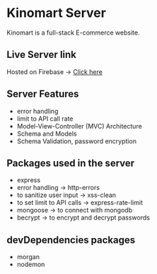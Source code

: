 # Kinomart Server
Kinomart is a full-stack E-commerce website.

## Live Server link
Hosted on Firebase -> [Click here](https://woodpecker-12.web.app/)

## Server Features

* error handling
* limit to API call rate
* Model-View-Controller (MVC) Architecture
* Schema and Models
* Schema Validation, password encryption

## Packages used in the server

* express
* error handling -> http-errors
* to sanitize user input  -> xss-clean
* to set limit to API calls -> express-rate-limit
* mongoose -> to connect with mongodb
* becrypt -> to encrypt and decrypt passwords

## devDependencies packages

* morgan
* nodemon